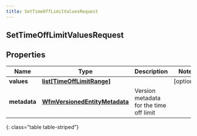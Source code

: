 ```yaml
---
title: SetTimeOffLimitValuesRequest
---
```

## SetTimeOffLimitValuesRequest

## Properties

|Name | Type | Description | Notes|
|------------ | ------------- | ------------- | -------------|
| **values** | [**list[TimeOffLimitRange]**](TimeOffLimitRange.html) |  | [optional] |
| **metadata** | [**WfmVersionedEntityMetadata**](WfmVersionedEntityMetadata.html) | Version metadata for the time off limit | |
{: class="table table-striped"}


